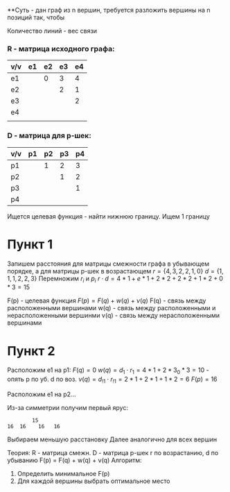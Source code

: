 **Суть - дан граф из n вершин, требуется разложить вершины на n позиций так, чтобы 


Количество линий - вес связи

### R - матрица исходного графа:

| v/v | e1  | e2  | e3  | e4  |
| --- | --- | --- | --- | --- |
| e1  |     | 0   | 3   | 4   |
| e2  |     |     | 2   | 1   |
| e3  |     |     |     | 2   |
| e4  |     |     |     |     |
|     |     |     |     |     |
### D - матрица для p-шек:
| v/v | p1  | p2  | p3  | p4  |
| --- | --- | --- | --- | --- |
| p1  |     | 1   | 2   | 3   |
| p2  |     |     | 1   | 2   |
| p3  |     |     |     | 1   |
| p4  |     |     |     |     |

Ищется целевая функция - найти нижнюю границу.
Ищем 1 границу



# Пункт 1
Запишем расстояния для матрицы смежности графа в убывающем порядке, а для матрицы p-шек в возрастающем
$r = \{4, 3, 2, 2, 1, 0\}$
$d = \{1, 1, 1, 2, 2, 3\}$
Перемножим $r_i$  и $p_i$
$r \cdot d = 4*1 + e*1 + 2*2 + 2*2 + 1*2 + 0*3 = 15$

F(p) - целевая функция
$F(p) = F(q) + w(q) + \nu(q)$
F(q) - связь между расположенными вершинами
w(q) - связь между расположенными и нерасположенными вершинми
v(q) - связь между нерасположенными вершинами

# Пункт 2
Расположим e1 на p1:
$F(q) = 0$
$w(q) = d_1 \cdot r_1 = 4*1 + 2*3 _ 0*3 = 10$ - опять p по уб. d по воз.
$\nu(q) = d_{!1} \cdot r_{!1} = 2*1 + 2*1 + 1*2 = 6$
$F(p) = 16$

Расположим e1 на p2...

Из-за симметрии получим первый ярус:
```
        15
16  16    16   16
```
Выбираем меньшую расстановку
Далее аналогично для всех вершин

Теория:
R - матрица смежн. D - матрица p-шек
r по возрастанию, d по убыванию
F(p) = F(q) + w(q) + v(q)
Алгоритм:
1. Определить минимальное F(p)
2. Для каждой вершины выбрать оптимальное место